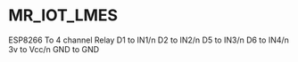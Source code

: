 # MR_IOT_LMES
ESP8266 To 4 channel Relay
D1 to IN1/n
D2 to IN2/n
D5 to IN3/n
D6 to IN4/n
3v to Vcc/n
GND to GND
